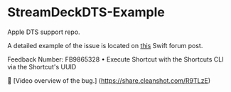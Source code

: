 # StreamDeckDTS-Example
Apple DTS support repo.

A detailed example of the issue is located on [this](https://forums.swift.org/t/process-run-fails-to-actually-execute-until-parent-process-terminates/54627) Swift forum post.

Feedback Number: FB9865328 • Execute Shortcut with the Shortcuts CLI via the Shortcut's UUID

🎥 [Video overview of the bug.] (https://share.cleanshot.com/R9TLzE)